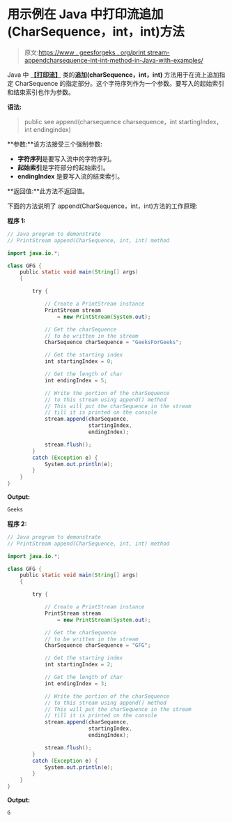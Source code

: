 # 用示例在 Java 中打印流追加(CharSequence，int，int)方法

> 原文:[https://www . geesforgeks . org/print stream-appendcharsequence-int-int-method-in-Java-with-examples/](https://www.geeksforgeeks.org/printstream-appendcharsequence-int-int-method-in-java-with-examples/)

Java 中 **[【打印流】](https://www.geeksforgeeks.org/java-io-printstream-class-java-set-1/)** 类的**追加(charSequence，int，int)** 方法用于在流上追加指定 CharSequence 的指定部分。这个字符序列作为一个参数。要写入的起始索引和结束索引也作为参数。

**语法:**

> public see append(charsequence charsequence，int startingIndex，int endingindex)

**参数:**该方法接受三个强制参数:

*   **字符序列**是要写入流中的字符序列。
*   **起始索引**是字符部分的起始索引。
*   **endingIndex** 是要写入流的结束索引。

**返回值:**此方法不返回值。

下面的方法说明了 append(CharSequence，int，int)方法的工作原理:

**程序 1:**

```java
// Java program to demonstrate
// PrintStream append(CharSequence, int, int) method

import java.io.*;

class GFG {
    public static void main(String[] args)
    {

        try {

            // Create a PrintStream instance
            PrintStream stream
                = new PrintStream(System.out);

            // Get the charSequence
            // to be written in the stream
            CharSequence charSequence = "GeeksForGeeks";

            // Get the starting index
            int startingIndex = 0;

            // Get the length of char
            int endingIndex = 5;

            // Write the portion of the charSequence
            // to this stream using append() method
            // This will put the charSequence in the stream
            // till it is printed on the console
            stream.append(charSequence,
                          startingIndex,
                          endingIndex);

            stream.flush();
        }
        catch (Exception e) {
            System.out.println(e);
        }
    }
}
```

**Output:**

```java
Geeks

```

**程序 2:**

```java
// Java program to demonstrate
// PrintStream append(CharSequence, int, int) method

import java.io.*;

class GFG {
    public static void main(String[] args)
    {

        try {

            // Create a PrintStream instance
            PrintStream stream
                = new PrintStream(System.out);

            // Get the charSequence
            // to be written in the stream
            CharSequence charSequence = "GFG";

            // Get the starting index
            int startingIndex = 2;

            // Get the length of char
            int endingIndex = 3;

            // Write the portion of the charSequence
            // to this stream using append() method
            // This will put the charSequence in the stream
            // till it is printed on the console
            stream.append(charSequence,
                          startingIndex,
                          endingIndex);

            stream.flush();
        }
        catch (Exception e) {
            System.out.println(e);
        }
    }
}
```

**Output:**

```java
G

```